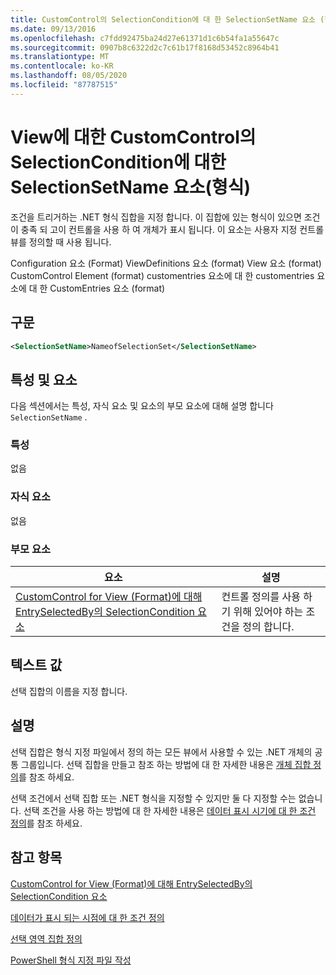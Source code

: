 ```yaml
---
title: CustomControl의 SelectionCondition에 대 한 SelectionSetName 요소 (형식) | Microsoft Docs
ms.date: 09/13/2016
ms.openlocfilehash: c7fdd92475ba24d27e61371d1c6b54fa1a55647c
ms.sourcegitcommit: 0907b8c6322d2c7c61b17f8168d53452c8964b41
ms.translationtype: MT
ms.contentlocale: ko-KR
ms.lasthandoff: 08/05/2020
ms.locfileid: "87787515"
---
```

# <a name="selectionsetname-element-for-selectioncondition-for-customcontrol-for-view-format"></a>View에 대한 CustomControl의 SelectionCondition에 대한 SelectionSetName 요소(형식)

조건을 트리거하는 .NET 형식 집합을 지정 합니다. 이 집합에 있는 형식이 있으면 조건이 충족 되 고이 컨트롤을 사용 하 여 개체가 표시 됩니다. 이 요소는 사용자 지정 컨트롤 뷰를 정의할 때 사용 됩니다.

Configuration 요소 (Format) ViewDefinitions 요소 (format) View 요소 (format) CustomControl Element (format) customentries 요소에 대 한 customentries 요소에 대 한 CustomEntries 요소 (format)

## <a name="syntax"></a>구문

```xml
<SelectionSetName>NameofSelectionSet</SelectionSetName>
```

## <a name="attributes-and-elements"></a>특성 및 요소

다음 섹션에서는 특성, 자식 요소 및 요소의 부모 요소에 대해 설명 합니다 `SelectionSetName` .

### <a name="attributes"></a>특성

없음

### <a name="child-elements"></a>자식 요소

없음

### <a name="parent-elements"></a>부모 요소

|요소|설명|
|-------------|-----------------|
|[CustomControl for View (Format)에 대해 EntrySelectedBy의 SelectionCondition 요소](./selectioncondition-element-for-entryselectedby-for-customcontrol-format.md)|컨트롤 정의를 사용 하기 위해 있어야 하는 조건을 정의 합니다.|

## <a name="text-value"></a>텍스트 값

선택 집합의 이름을 지정 합니다.

## <a name="remarks"></a>설명

선택 집합은 형식 지정 파일에서 정의 하는 모든 뷰에서 사용할 수 있는 .NET 개체의 공통 그룹입니다. 선택 집합을 만들고 참조 하는 방법에 대 한 자세한 내용은 [개체 집합 정의](./defining-selection-sets.md)를 참조 하세요.

선택 조건에서 선택 집합 또는 .NET 형식을 지정할 수 있지만 둘 다 지정할 수는 없습니다. 선택 조건을 사용 하는 방법에 대 한 자세한 내용은 [데이터 표시 시기에 대 한 조건 정의](./defining-conditions-for-displaying-data.md)를 참조 하세요.

## <a name="see-also"></a>참고 항목

[CustomControl for View (Format)에 대해 EntrySelectedBy의 SelectionCondition 요소](./selectioncondition-element-for-entryselectedby-for-customcontrol-format.md)

[데이터가 표시 되는 시점에 대 한 조건 정의](./defining-conditions-for-displaying-data.md)

[선택 영역 집합 정의](./defining-selection-sets.md)

[PowerShell 형식 지정 파일 작성](./writing-a-powershell-formatting-file.md)
